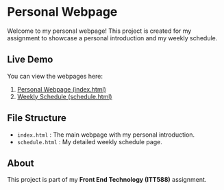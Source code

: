 # Personal Webpage

Welcome to my personal webpage! This project is created for my assignment to showcase a personal introduction and my weekly schedule.

## Live Demo

You can view the webpages here:

1. [Personal Webpage (index.html)](https://yayan4ever.github.io/personal-webpage/)
2. [Weekly Schedule (schedule.html)](https://yayan4ever.github.io/personal-webpage/schedule.html)

## File Structure

- `index.html` : The main webpage with my personal introduction.
- `schedule.html` : My detailed weekly schedule page.

## About

This project is part of my **Front End Technology (ITT588)** assignment.
